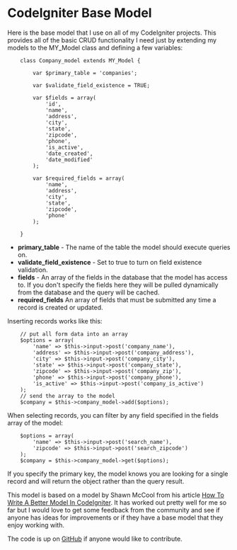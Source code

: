# CodeIgniter Base Model

Here is the base model that I use on all of my CodeIgniter projects. This provides all of the basic CRUD functionality I need just by extending my models to the MY_Model class and defining a few variables:

		class Company_model extends MY_Model {

		    var $primary_table = 'companies';
		
		    var $validate_field_existence = TRUE;
				
		    var $fields = array(
		        'id',
		        'name',
		        'address',
		        'city',
		        'state',
		        'zipcode',
		        'phone',
		        'is_active',
		        'date_created',
		        'date_modified'
		    );
		
		    var $required_fields = array(
		        'name',
		        'address',
		        'city',
		        'state',
		        'zipcode',
		        'phone'
		    );

		}
		
* **primary_table** - The name of the table the model should execute queries on.
* **validate_field_existence** - Set to true to turn on field existence validation.
* **fields**  - An array of the fields in the database that the model has access to.  If you don't specify the fields here they will be pulled dynamically from the database and the query will be cached.
* **required_fields** An array of fields that must be submitted any time a record is created or updated.

Inserting records works like this:

		// put all form data into an array
		$options = array(
		    'name' => $this->input->post('company_name'),
		    'address' => $this->input->post('company_address'),
		    'city' => $this->input->post('company_city'),
		    'state' => $this->input->post('company_state'),
		    'zipcode' => $this->input->post('company_zip'),
		    'phone' => $this->input->post('company_phone'),
		    'is_active' => $this->input->post('company_is_active')
		);
		// send the array to the model
		$company = $this->company_model->add($options);

When selecting records, you can filter by any field specified in the fields array of the model:

		$options = array(
		    'name' => $this->input->post('search_name'),
		    'zipcode' => $this->input->post('search_zipcode')
		);
		$company = $this->company_model->get($options);
		
If you specify the primary key, the model knows you are looking for a single record and will return the object rather than the query result.

This model is based on a model by Shawn McCool from his article [How To Write A Better Model In CodeIgniter](). It has worked out pretty well for me so far but I would love to get some feedback from the community and see if anyone has ideas for improvements or if they have a base model that they enjoy working with.

The code is up on [GitHub]() if anyone would like to contribute.